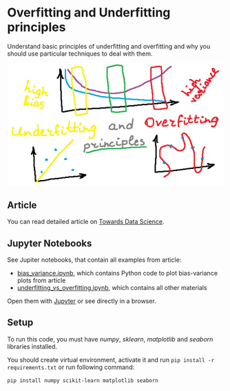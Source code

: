 # Overfitting and Underfitting principles

Understand basic principles of underfitting and overfitting and why you should use particular techniques to deal with them.

![preview.jpg](./img/preview.jpg)

## Article

You can read detailed article on [Towards Data Science](https://towardsdatascience.com/overfitting-and-underfitting-principles-ea8964d9c45c).

## Jupyter Notebooks

See Jupiter notebooks, that contain all examples from article:
- [bias_variance.ipynb](https://gitlab.com/Winston-90/underfitting_vs_overfitting/-/blob/main/bias_variance.ipynb), which contains Python code to plot bias-variance plots from article
- [underfitting_vs_overfitting.ipynb](https://gitlab.com/Winston-90/underfitting_vs_overfitting/-/blob/main/underfitting_vs_overfitting.ipynb), which contains all other materials

Open them with [Jupyter](https://jupyter.org/) or see directly in a browser.

## Setup

To run this code, you must have *numpy*, *sklearn*, *matplotlib* and *seaborn* libraries installed.

You should create virtual environment, activate it and run `pip install -r requirements.txt` or run following command:

```
pip install numpy scikit-learn matplotlib seaborn
```
